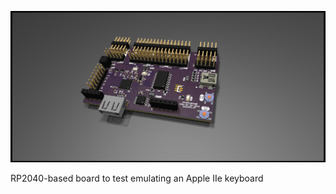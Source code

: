 ![3d render of rp2040 board](/images/gd-rp2040-proto-pcb-rev3-render.jpg)

RP2040-based board to test emulating an Apple IIe keyboard
